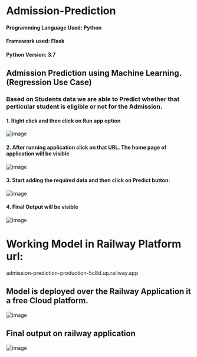 # Admission-Prediction

#### Programming Language Used: Python
#### Framework used: Flask
#### Python Version: 3.7

## Admission Prediction using Machine Learning. (Regression Use Case) 
<!------------------------------------------------------------------------------------------------------------------------------>
### Based on Students data we are able to Predict whether that perticular student is eligible or not for the Admission.

#### 1. Right click and then click on Run app option
![image](https://user-images.githubusercontent.com/69152112/210342947-911c88a3-26ed-4177-b2cc-2e2adcd5a271.png)

#### 2. After running application click on that URL. The home page of application will be visible
![image](https://user-images.githubusercontent.com/69152112/210343348-4f085518-fbd6-46ac-9143-91ce70a6bee8.png)

#### 3. Start adding the required data and then click on Predict button:
![image](https://user-images.githubusercontent.com/69152112/210343199-2ab2ec15-2556-426f-a620-7b0414631d9c.png)

#### 4. Final Output will be visible
![image](https://user-images.githubusercontent.com/69152112/210342728-0edc9410-611a-409c-8b67-ddaec62d43b3.png)


# Working Model in Railway Platform url: 
admission-prediction-production-5c8d.up.railway.app


## Model is deployed over the Railway Application it a free Cloud platform.
![image](https://user-images.githubusercontent.com/69152112/231526556-40170ed8-1f04-46fa-bb8e-545d12c3ffd8.png)

## Final output on railway application 
![image](https://user-images.githubusercontent.com/69152112/231526766-2cf3362c-688d-4c94-a99c-53b14b5bc232.png)
